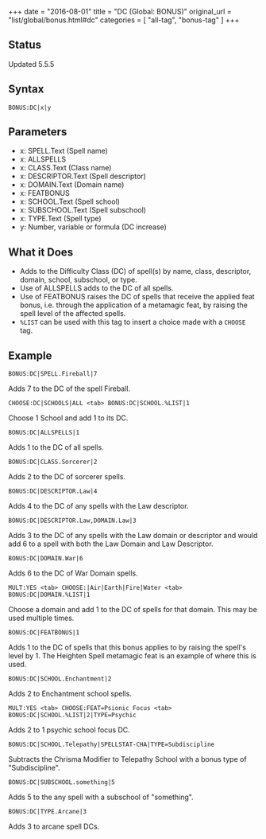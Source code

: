 +++
date = "2016-08-01"
title = "DC (Global: BONUS)"
original_url = "list/global/bonus.html#dc"
categories = [ "all-tag", "bonus-tag" ]
+++

## Status

Updated 5.5.5

## Syntax

`BONUS:DC|x|y`

## Parameters

-   x: SPELL.Text (Spell name)
-   x: ALLSPELLS
-   x: CLASS.Text (Class name)
-   x: DESCRIPTOR.Text (Spell descriptor)
-   x: DOMAIN.Text (Domain name)
-   x: FEATBONUS
-   x: SCHOOL.Text (Spell school)
-   x: SUBSCHOOL.Text (Spell subschool)
-   x: TYPE.Text (Spell type)
-   y: Number, variable or formula (DC increase)



What it Does
------------

-   Adds to the Difficulty Class (DC) of spell(s) by name, class,
    descriptor, domain, school, subschool, or type.
-   Use of ALLSPELLS adds to the DC of all spells.
-   Use of FEATBONUS raises the DC of spells that receive the applied
    feat bonus, i.e. through the application of a metamagic feat, by
    raising the spell level of the affected spells.
-   `%LIST` can be used with this tag to insert a choice made with a
    `CHOOSE` tag.

Example
-------

`BONUS:DC|SPELL.Fireball|7`

Adds 7 to the DC of the spell Fireball.

`CHOOSE:DC|SCHOOLS|ALL <tab> BONUS:DC|SCHOOL.%LIST|1`

Choose 1 School and add 1 to its DC.

`BONUS:DC|ALLSPELLS|1`

Adds 1 to the DC of all spells.

`BONUS:DC|CLASS.Sorcerer|2`

Adds 2 to the DC of sorcerer spells.

`BONUS:DC|DESCRIPTOR.Law|4`

Adds 4 to the DC of any spells with the Law descriptor.

`BONUS:DC|DESCRIPTOR.Law,DOMAIN.Law|3`

Adds 3 to the DC of any spells with the Law domain or descriptor and
would add 6 to a spell with both the Law Domain and Law Descriptor.

`BONUS:DC|DOMAIN.War|6`

Adds 6 to the DC of War Domain spells.

`MULT:YES <tab> CHOOSE:|Air|Earth|Fire|Water <tab> BONUS:DC|DOMAIN.%LIST|1`

Choose a domain and add 1 to the DC of spells for that domain. This may
be used multiple times.

`BONUS:DC|FEATBONUS|1`

Adds 1 to the DC of spells that this bonus applies to by raising the
spell's level by 1. The Heighten Spell metamagic feat is an example of
where this is used.

`BONUS:DC|SCHOOL.Enchantment|2`

Adds 2 to Enchantment school spells.

`MULT:YES <tab> CHOOSE:FEAT=Psionic Focus <tab> BONUS:DC|SCHOOL.%LIST|2|TYPE=Psychic`

Adds 2 to 1 psychic school focus DC.

`BONUS:DC|SCHOOL.Telepathy|SPELLSTAT-CHA|TYPE=Subdiscipline`

Subtracts the Chrisma Modifier to Telepathy School with a bonus type of
"Subdiscipline".

`BONUS:DC|SUBSCHOOL.something|5`

Adds 5 to the any spell with a subschool of "something".

`BONUS:DC|TYPE.Arcane|3`

Adds 3 to arcane spell DCs.

